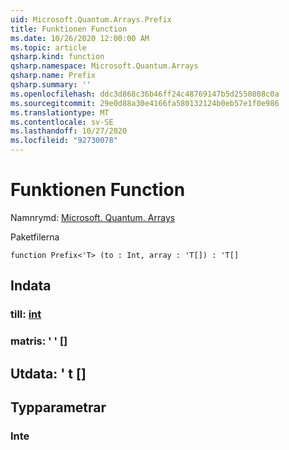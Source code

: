 ```yaml
---
uid: Microsoft.Quantum.Arrays.Prefix
title: Funktionen Function
ms.date: 10/26/2020 12:00:00 AM
ms.topic: article
qsharp.kind: function
qsharp.namespace: Microsoft.Quantum.Arrays
qsharp.name: Prefix
qsharp.summary: ''
ms.openlocfilehash: ddc3d868c36b46ff24c48769147b5d2550808c0a
ms.sourcegitcommit: 29e0d88a30e4166fa580132124b0eb57e1f0e986
ms.translationtype: MT
ms.contentlocale: sv-SE
ms.lasthandoff: 10/27/2020
ms.locfileid: "92730078"
---
```

# <a name="prefix-function"></a>Funktionen Function

Namnrymd: [Microsoft. Quantum. Arrays](xref:Microsoft.Quantum.Arrays)

Paketfilerna [](https://nuget.org/packages/)




```qsharp
function Prefix<'T> (to : Int, array : 'T[]) : 'T[]
```


## <a name="input"></a>Indata

### <a name="to--int"></a>till: [int](xref:microsoft.quantum.lang-ref.int)




### <a name="array--t"></a>matris: ' ' []





## <a name="output--t"></a>Utdata: ' t []



## <a name="type-parameters"></a>Typparametrar

### <a name="t"></a>Inte

